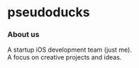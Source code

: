 # pseudoducks  

### About us
A startup iOS development team (just me).  
A focus on creative projects and ideas.
